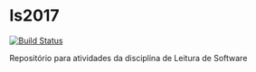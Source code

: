 # ls2017

[![Build Status](https://travis-ci.org/marcosvsilva/ls2017.svg?branch=master)](https://travis-ci.org/marcosvsilva/ls2017)

Repositório para atividades da disciplina de Leitura de Software
